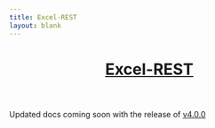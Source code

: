 ```yaml
---
title: Excel-REST
layout: blank
---
```


<header class="header" role="banner">
  <h1 class="branding"><a href="https://github.com/timhall/Excel-REST">Excel-REST</a></h1>
</header>
<main class="content" role="main">
  
  Updated docs coming soon with the release of [v4.0.0](https://github.com/timhall/Excel-REST/pull/64)

</main>
